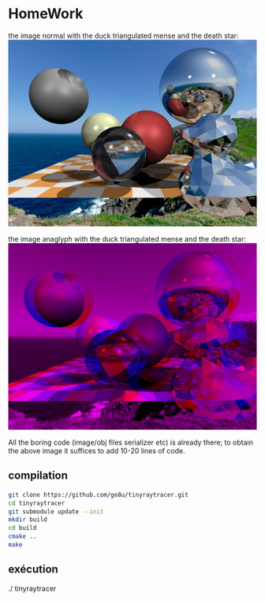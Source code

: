 # HomeWork

the image normal with the duck triangulated mense and the death star:
![](https://github.com/ge8u/tinyraytracer/blob/main/out_normal.jpg)

the image anaglyph with the duck triangulated mense and the death star:
![](https://github.com/ge8u/tinyraytracer/blob/main/out_anaglyph.jpg)

All the boring code (image/obj files serializer etc) is already there; to obtain the above image it suffices to add 10-20 lines of code.


## compilation
```sh
git clone https://github.com/ge8u/tinyraytracer.git
cd tinyraytracer
git submodule update --init
mkdir build
cd build
cmake ..  
make
```
## exécution
./ tinyraytracer
